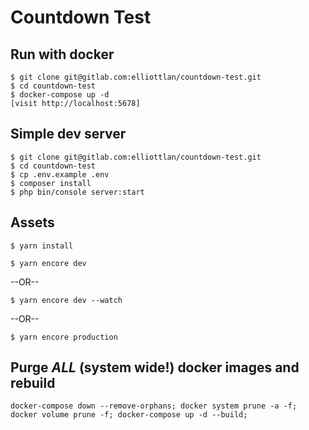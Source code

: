 # Countdown Test

## Run with docker
```
$ git clone git@gitlab.com:elliottlan/countdown-test.git
$ cd countdown-test
$ docker-compose up -d
[visit http://localhost:5678]
```

## Simple dev server
```
$ git clone git@gitlab.com:elliottlan/countdown-test.git
$ cd countdown-test
$ cp .env.example .env
$ composer install
$ php bin/console server:start
```

## Assets
```
$ yarn install
```
```
$ yarn encore dev
```
--OR--
```
$ yarn encore dev --watch
```
--OR--
```
$ yarn encore production
```

## Purge *ALL* (system wide!) docker images and rebuild

```
docker-compose down --remove-orphans; docker system prune -a -f; docker volume prune -f; docker-compose up -d --build;
```